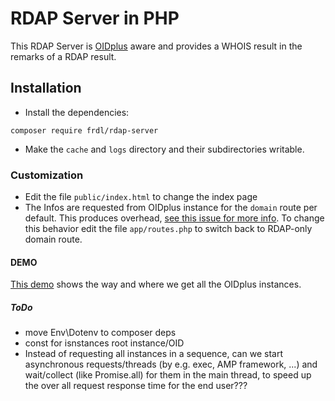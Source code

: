 # RDAP Server in PHP
This RDAP Server is [OIDplus](https://oidplus.com/) aware and provides a WHOIS result in the remarks of a RDAP result.

## Installation
- Install the dependencies:
````
composer require frdl/rdap-server
````
- Make the `cache` and `logs` directory and their subdirectories writable.

### Customization
- Edit the file `public/index.html` to change the index page
- The Infos are requested from OIDplus instance for the `domain` route per default. This produces overhead, [see this issue for more info](https://startforum.de/comment/perma?id=555). To change this behavior edit the file `app/routes.php` to switch back to RDAP-only domain route.

#### DEMO
[This demo](https://rdap.frdl.de/oid/1.3.6.1.4.1.37476.30.9) shows the way and where we get all the OIDplus instances.


##### ToDo
- move Env\Dotenv to composer deps
- const for isnstances root instance/OID
- Instead of requesting all instances in a sequence, can we start asynchronous requests/threads (by e.g. exec, AMP framework, ...) and wait/collect (like Promise.all) for them in the main thread, to speed up the over all request response time for the end user???
